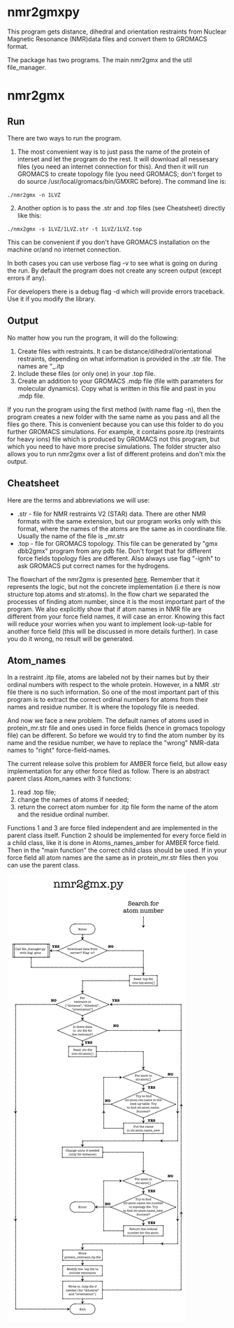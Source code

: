 nmr2gmxpy
=========

This program gets distance, dihedral and orientation restraints from Nuclear Magnetic Resonance (NMR)data files and convert them to GROMACS format.

The package has two programs. The main nmr2gmx and the util file_manager.

nmr2gmx
=======
Run
---
There are two ways to run the program. 

1. The most convenient way is to just pass the name of the protein of interset and let the program do the rest.
It will download all nessesary files (you need an internet connection for this). And then it will run GROMACS to create topology file (you need GROMACS; don't forget to do source /usr/local/gromacs/bin/GMXRC before). The command line is:
```
./nmr2gmx -n 1LVZ
```
2. Another option is to pass the .str and .top files (see Cheatsheet) directly like this:
```
./nmx2gmx -s 1LVZ/1LVZ.str -t 1LVZ/1LVZ.top
```
This can be convenient if you don't have GROMACS installation on the machine or/and no internet connection.

In both cases you can use verbose flag -v to see what is going on during the run. By default the program does not create any screen output (except errors if any).

For developers there is a debug flag -d which will provide errors traceback. Use it if you modify the library.

Output
------
No matter how you run the program, it will do the following:
1. Create files with restraints. It can be distance/dihedral/orientational restraints, depending on what information is provided in the .str file. The names are "<protein>_<restraint>.itp
2. Include these files (or only one) in your .top file.
3. Create an addition to your GROMACS .mdp file (file with parameters for molecular dynamics). Copy what is written in this file and past in you .mdp file.
  
If you run the program using the first method (with name flag -n), then the program creates a new folder with the same name as you pass and all the files go there. This is convenient because you can use this folder to do you further GROMACS simulations. For example, it contains posre.itp (restraints for heavy ions) file which is produced by GROMACS not this program, but which you need to have more precise simulations. The folder structer also allows you to run nmr2gmx over a list of different proteins and don't mix the output.

Cheatsheet
----------
Here are the terms and abbreviations we will use:
* .str - file for NMR restraints V2 (STAR) data. There are other NMR formats with the same extension, but our program works only with this format, where the names of the atoms are the same as in coordinate file. Usually the name of the file is <protein>_mr.str
* .top - file for GROMACS topology. This file can be generated by "gmx dbb2gmx" program from any pdb file. Don't forget that for different force fields topology files are different. Also always use flag "-ignh" to ask GROMACS put correct names for the hydrogens.

The flowchart of the nmr2gmx is presented [here](http://github.com). Remember that it represents the logic, but not the concrete implementation (i.e there is now structure top.atoms and str.atoms). In the flow chart we separated the processes of finding atom number, since it is the most important part of the program. We also explicitly show that if atom names in NMR file are different from your force field names, it will case an error. Knowing this fact will reduce your worries when you want to implement look-up-table for another force field (this will be discussed in more details further). In case you do it wrong, no result will be generated.

Atom_names
----------
In a restraint .itp file, atoms are labeled not by their names but by their ordinal numbers with respect to the whole protein.
However, in a NMR .str file there is no such information. So one of the most important part of this program is to extract the correct ordinal numbers for atoms from their names and residue number. It is where the topology file is needed.

And now we face a new problem.
The default names of atoms used in protein_mr.str file and ones used in force fields (hence in gromacs topology file) can be different. So before we would try to find the atom number by its name and the residue number, we have to replace the "wrong" NMR-data names to "right" force-field-names.

The current release solve this problem for AMBER force field, but allow easy implementation for any other force filed as follow. There is an abstract parent class Atom_names with 3 functions: 
1. read .top file;
2. change the names of atoms if needed;
3. return the correct atom number for .itp file form the name of the atom and the residue ordinal number. 

Functions 1 and 3 are force filed independent and are implemented in the parent class itself. Function 2 should be implemented for every force field in a child class, like it is done in Atoms_names_amber for AMBER force field. Then in the "main function" the correct child class should be used. If in your force field all atom names are the same as in protein_mr.str files then you can use the parent class.


![flow chart](/figures/flowchart2.png)

